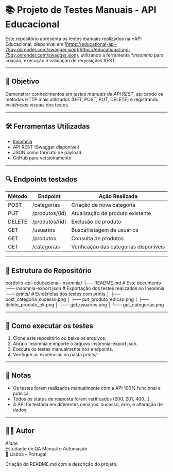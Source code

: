 
# 📚 Projeto de Testes Manuais - API Educacional

Este repositório apresenta os testes manuais realizados na *API Educacional, disponível em [https://educational-api-75qy.onrender.com/swagger.json](https://educational-api-75qy.onrender.com/swagger.json), utilizando a ferramenta **Insomnia* para criação, execução e validação de requisições REST.

---

## 🎯 Objetivo

Demonstrar conhecimentos em *testes manuais de API REST*, aplicando os métodos HTTP mais utilizados (GET, POST, PUT, DELETE) e registrando *evidências visuais* dos testes.

---

## 🛠 Ferramentas Utilizadas

- [Insomnia](https://insomnia.rest/)
- API REST (Swagger disponível)
- JSON como formato de payload
- GitHub para versionamento

---

## 🔍 Endpoints testados

| Método  | Endpoint              | Ação Realizada                             |
|---------|-----------------------|--------------------------------------------|
| POST  | /categorias         | Criação de nova categoria                  |
| PUT   | /produtos/{id}      | Atualização de produto existente           |
| DELETE| /produtos/{id}      | Exclusão de produto                        |
| GET   | /usuarios           | Busca/listagem de usuários                 |
| GET   | /produtos           | Consulta de produtos                       |
| GET   | /categorias         | Verificação das categorias disponíveis     |

---

## 📂 Estrutura do Repositório

portfolio-api-educacional-insomnia/
├── README.md                 # Este documento
├── insomnia-export.json      # Exportação dos testes realizados no Insomnia
├── prints/                   # Evidências dos testes com prints
│   ├── post_categoria_sucesso.png
│   ├── put_produto_edicao.png
│   ├── delete_produto_ok.png
│   ├── get_usuarios.png
│   └── get_categorias.png

---

## 🧪 Como executar os testes

1. Clone este repositório ou baixe os arquivos.
2. Abra o Insomnia e importe o arquivo insomnia-export.json.
3. Execute os testes manualmente nos endpoints.
4. Verifique as evidências na pasta prints/.

---

## 🧾 Notas

- Os testes foram realizados manualmente com a API 100% funcional e pública.
- Todos os status de resposta foram verificados (200, 201, 400...).
- A API foi testada em diferentes cenários: sucesso, erro, e alteração de dados.

---

## 👩‍💻 Autor

*Alane*  
Estudante de QA Manual e Automação  
📍 Lisboa – Portugal


Criação do README.md com a descrição do projeto.
